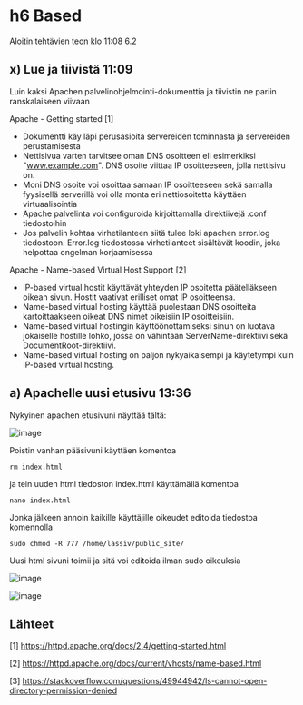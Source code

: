 # h6 Based

Aloitin tehtävien teon klo 11:08 6.2

## x) Lue ja tiivistä 11:09
Luin kaksi Apachen palvelinohjelmointi-dokumenttia ja tiivistin ne pariin ranskalaiseen viivaan

Apache - Getting started [1]

- Dokumentti käy läpi perusasioita servereiden tominnasta ja servereiden perustamisesta
- Nettisivua varten tarvitsee oman DNS osoitteen eli esimerkiksi "www.example.com". DNS osoite viittaa IP osoitteeseen, jolla nettisivu on.
- Moni DNS osoite voi osoittaa samaan IP osoitteeseen sekä samalla fyysisellä serverillä voi olla monta eri nettiosoitetta käyttäen virtuaalisointia
- Apache palvelinta voi configuroida kirjoittamalla direktiivejä .conf tiedostoihin
- Jos palvelin kohtaa virhetilanteen siitä tulee loki apachen error.log tiedostoon. Error.log tiedostossa virhetilanteet sisältävät koodin, joka helpottaa ongelman korjaamisessa

Apache - Name-based Virtual Host Support [2]

- IP-based virtual hostit käyttävät yhteyden IP osoitetta päätelläkseen oikean sivun. Hostit vaativat erilliset omat IP osoitteensa.
- Name-based virtual hosting käyttää puolestaan DNS osoitteita kartoittaakseen oikeat DNS nimet oikeisiin IP osoitteisiin.
- Name-based virtual hostingin käyttöönottamiseksi sinun on luotava jokaiselle hostille lohko, jossa on vähintään ServerName-direktiivi sekä DocumentRoot-direktiivi. 
- Name-based virtual hosting on paljon nykyaikaisempi ja käytetympi kuin IP-based virtual hosting.

## a) Apachelle uusi etusivu 13:36

Nykyinen apachen etusivuni näyttää tältä:

![image](https://user-images.githubusercontent.com/112076377/216962014-4bdd7ae7-0852-4871-a3e9-1e832f976d22.png)

Poistin vanhan pääsivuni käyttäen komentoa

    rm index.html

ja tein uuden html tiedoston index.html käyttämällä komentoa 

    nano index.html
    
Jonka jälkeen annoin kaikille käyttäjille oikeudet editoida tiedostoa komennolla

    sudo chmod -R 777 /home/lassiv/public_site/

Uusi html sivuni toimii ja sitä voi editoida ilman sudo oikeuksia

![image](https://user-images.githubusercontent.com/112076377/216968104-59ce6ed6-21ed-448b-bf94-f918d3d4bcf8.png)

![image](https://user-images.githubusercontent.com/112076377/216968597-d748c475-9c2b-40df-b66e-ec8575e08a26.png)





## Lähteet
[1] https://httpd.apache.org/docs/2.4/getting-started.html

[2] https://httpd.apache.org/docs/current/vhosts/name-based.html

[3] https://stackoverflow.com/questions/49944942/ls-cannot-open-directory-permission-denied

